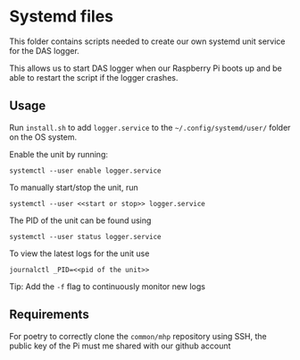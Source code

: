 # Systemd files
This folder contains scripts needed to create our own systemd unit service for the DAS logger.

This allows us to start DAS logger when our Raspberry Pi boots up and be able to restart the script if the logger crashes.

## Usage
Run `install.sh` to add `logger.service` to the `~/.config/systemd/user/` folder on the OS system.

Enable the unit by running:
```
systemctl --user enable logger.service
```

To manually start/stop the unit, run
```
systemctl --user <<start or stop>> logger.service
```

The PID of the unit can be found using
```
systemctl --user status logger.service
```

To view the latest logs for the unit use
```
journalctl _PID=<<pid of the unit>>
```

Tip: Add the `-f` flag to continuously monitor new logs


## Requirements
For poetry to correctly clone the `common/mhp` repository using SSH, the public key of the Pi must me shared with our 
github account
